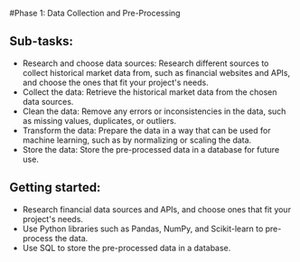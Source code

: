 #Phase 1: Data Collection and Pre-Processing
## Sub-tasks:

- Research and choose data sources: Research different sources to collect historical market data from, such as financial websites and APIs, and choose the ones that fit your project's needs.
- Collect the data: Retrieve the historical market data from the chosen data sources.
- Clean the data: Remove any errors or inconsistencies in the data, such as missing values, duplicates, or outliers.
- Transform the data: Prepare the data in a way that can be used for machine learning, such as by normalizing or scaling the data.
- Store the data: Store the pre-processed data in a database for future use.

## Getting started:

- Research financial data sources and APIs, and choose ones that fit your project's needs.
- Use Python libraries such as Pandas, NumPy, and Scikit-learn to pre-process the data.
- Use SQL to store the pre-processed data in a database.